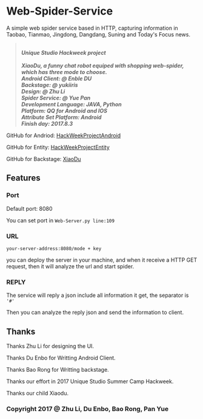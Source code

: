 # Web-Spider-Service

A simple web spider service based in HTTP, capturing information in Taobao, Tianmao, Jingdong, Dangdang, Suning and Today's Focus news.

><br/>***Unique Studio Hackweek project***<br/><br/>
***XiaoDu, a funny chat robot equiped with shopping web-spider, which has three mode to choose.***<br/>
***Android Client: @ Enble DU***<br/>
***Backstage: @ yukiiris***<br/>
***Design: @ Zhu Li***<br/>
***Spider Service: @ Yue Pan***<br/>
***Development Language: JAVA, Python***<br/>
***Platform: QQ for Android and IOS***<br/>
***Attribute Set Platform: Android***<br/>
***Finish day: 2017.8.3***

GitHub for Andriod: [HackWeekProjectAndroid](https://github.com/D384509085/HackWeekProjectAndroid)

GitHub for Entity: [HackWeekProjectEntity](https://github.com/D384509085/HackWeekProjectAndroid)

GitHub for Backstage: [XiaoDu](https://github.com/yukiiris/XiaoDu)

## Features

### Port

Default port: 8080

You can set port in `Web-Server.py line:109`

### URL 

`your-server-address:8080/mode + key`

you can deploy the server in your machine, and when it receive a HTTP GET request, then it will analyze the url and start spider.

### REPLY 

The service will reply a json include all information it get, the separator is `'#'`

Then you can analyze the reply json and send the information to client.

## Thanks

Thanks Zhu Li for designing the UI.

Thanks Du Enbo for Writting Android Client.

Thanks Bao Rong for Writting backstage.

Thanks our effort in 2017 Unique Studio Summer Camp Hackweek.

Thanks our child Xiaodu.

### Copyright 2017 @ Zhu Li, Du Enbo, Bao Rong, Pan Yue